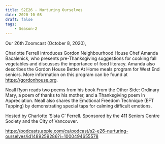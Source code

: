 ```yaml
---
title: S2E26 - Nurturing Ourselves
date: 2020-10-08
draft: false
tags:
    - Season-2
---
```


Our 26th Zoomcast (October 8, 2020),

Charlotte Ferrell introduces Gordon Neighbourhood House Chef Amanda  Bacalenick, who presents pre-Thanksgiving suggestions for cooking fall  vegetables and discusses the importance of food literacy. Amanda also  describes the Gordon House Better At Home meals program for West End  seniors. More information on this program can be found at https://gordonhouse.org.

Neall Ryon reads two poems from his book From the Other Side:  Ordinary Mary, a poem of thanks to his mother, and a Thanksgiving poem In Appreciation. Neall also shares the Emotional Freedom Technique (EFT  Tapping) by demonstrating special taps for calming difficult emotions.

Hosted by Charlotte ‘Sista C’ Ferrell. Sponsored by the 411 Seniors Centre Society and the City of Vancouver.

https://podcasts.apple.com/ca/podcast/s2-e26-nurturing-ourselves/id1489259286?i=1000494655578